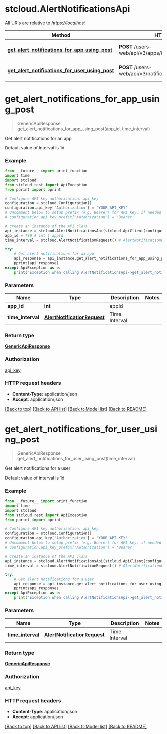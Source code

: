 # stcloud.AlertNotificationsApi

All URIs are relative to *https://localhost*

Method | HTTP request | Description
------------- | ------------- | -------------
[**get_alert_notifications_for_app_using_post**](AlertNotificationsApi.md#get_alert_notifications_for_app_using_post) | **POST** /users-web/api/v3/apps/{appId}/notifications/alerts | Get alert notifications for an app
[**get_alert_notifications_for_user_using_post**](AlertNotificationsApi.md#get_alert_notifications_for_user_using_post) | **POST** /users-web/api/v3/notifications/alerts | Get alert notifications for a user


# **get_alert_notifications_for_app_using_post**
> GenericApiResponse get_alert_notifications_for_app_using_post(app_id, time_interval)

Get alert notifications for an app

Default value of interval is 1d

### Example
```python
from __future__ import print_function
import time
import stcloud
from stcloud.rest import ApiException
from pprint import pprint

# Configure API key authorization: api_key
configuration = stcloud.Configuration()
configuration.api_key['Authorization'] = 'YOUR_API_KEY'
# Uncomment below to setup prefix (e.g. Bearer) for API key, if needed
# configuration.api_key_prefix['Authorization'] = 'Bearer'

# create an instance of the API class
api_instance = stcloud.AlertNotificationsApi(stcloud.ApiClient(configuration))
app_id = 789 # int | appId
time_interval = stcloud.AlertNotificationRequest() # AlertNotificationRequest | Time Interval

try:
    # Get alert notifications for an app
    api_response = api_instance.get_alert_notifications_for_app_using_post(app_id, time_interval)
    pprint(api_response)
except ApiException as e:
    print("Exception when calling AlertNotificationsApi->get_alert_notifications_for_app_using_post: %s\n" % e)
```

### Parameters

Name | Type | Description  | Notes
------------- | ------------- | ------------- | -------------
 **app_id** | **int**| appId | 
 **time_interval** | [**AlertNotificationRequest**](AlertNotificationRequest.md)| Time Interval | 

### Return type

[**GenericApiResponse**](GenericApiResponse.md)

### Authorization

[api_key](../README.md#api_key)

### HTTP request headers

 - **Content-Type**: application/json
 - **Accept**: application/json

[[Back to top]](#) [[Back to API list]](../README.md#documentation-for-api-endpoints) [[Back to Model list]](../README.md#documentation-for-models) [[Back to README]](../README.md)

# **get_alert_notifications_for_user_using_post**
> GenericApiResponse get_alert_notifications_for_user_using_post(time_interval)

Get alert notifications for a user

Default value of interval is 1d

### Example
```python
from __future__ import print_function
import time
import stcloud
from stcloud.rest import ApiException
from pprint import pprint

# Configure API key authorization: api_key
configuration = stcloud.Configuration()
configuration.api_key['Authorization'] = 'YOUR_API_KEY'
# Uncomment below to setup prefix (e.g. Bearer) for API key, if needed
# configuration.api_key_prefix['Authorization'] = 'Bearer'

# create an instance of the API class
api_instance = stcloud.AlertNotificationsApi(stcloud.ApiClient(configuration))
time_interval = stcloud.AlertNotificationRequest() # AlertNotificationRequest | Time Interval

try:
    # Get alert notifications for a user
    api_response = api_instance.get_alert_notifications_for_user_using_post(time_interval)
    pprint(api_response)
except ApiException as e:
    print("Exception when calling AlertNotificationsApi->get_alert_notifications_for_user_using_post: %s\n" % e)
```

### Parameters

Name | Type | Description  | Notes
------------- | ------------- | ------------- | -------------
 **time_interval** | [**AlertNotificationRequest**](AlertNotificationRequest.md)| Time Interval | 

### Return type

[**GenericApiResponse**](GenericApiResponse.md)

### Authorization

[api_key](../README.md#api_key)

### HTTP request headers

 - **Content-Type**: application/json
 - **Accept**: application/json

[[Back to top]](#) [[Back to API list]](../README.md#documentation-for-api-endpoints) [[Back to Model list]](../README.md#documentation-for-models) [[Back to README]](../README.md)

